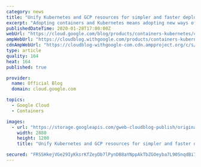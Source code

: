 ```yaml
---
category: news
title: "Unify Kubernetes and GCP resources for simpler and faster deployments"
excerpt: "Adopting containers and Kubernetes means adopting new ways of doing things, not least of which is how you configure and maintain your resources. As a declarative system, Kubernetes allows you to express your intent for a given resource, and then creates and updates those resources using continuous reconciliation."
publishedDateTime: 2020-01-28T17:00:00Z
webUrl: "https://cloud.google.com/blog/products/containers-kubernetes/config-connector-bridges-kubernetes-gcp-resources/"
ampWebUrl: "https://cloudblog.withgoogle.com/products/containers-kubernetes/config-connector-bridges-kubernetes-gcp-resources/amp/"
cdnAmpWebUrl: "https://cloudblog-withgoogle-com.cdn.ampproject.org/c/s/cloudblog.withgoogle.com/products/containers-kubernetes/config-connector-bridges-kubernetes-gcp-resources/amp/"
type: article
quality: 164
heat: 164
published: true

provider:
  name: Official Blog
  domain: cloud.google.com

topics:
  - Google Cloud
  - Containers

images:
  - url: "https://storage.googleapis.com/gweb-cloudblog-publish/original_images/Google_Cloud_Kubernetes_tLRY5pW.jpg"
    width: 2880
    height: 1200
    title: "Unify Kubernetes and GCP resources for simpler and faster deployments"

secured: "FRSSHkejVGe29IyKksrKfZeyDb7lPynDB8aYNppAkTbZGOeyba7L905nqdBi7KVq4Q9pd2+7ZyxyP4hy54dsBRnHnYv0LzaqakJ5OhURlzrDLRqMn3VbvmQ8xVzM3A1T1Kx8vCLO6DrtaxGCeqwyqVYTyPZ3fsc1eVVJ7dXdI+hCeAmdV9qw1g9R+uKNmAU6/2aBtaGpJ2KFXm05tN9lwG7fCceJhLL1YQU/g9tieVZT6H4GK7/8bnr23gHUpvgdSaGR6qoNGQxAcKF/n0xkdILm4iR0qWHhd9k4cezGnGVrGb5sSA9iQ21VL3WXjXO+sB4htRa0tbn6w+u81PrgqQ==;jZFPJoA6speTtuAJIIwLWA=="
---
```


